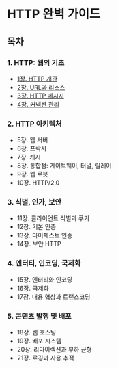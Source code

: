 # HTTP 완벽 가이드

## 목차
### 1. HTTP: 웹의 기초
- [1장. HTTP 개관](./contents/chapter01.md)
- [2장. URL과 리소스](./contents/chapter02.md)
- [3장. HTTP 메시지](./contents/chapter03.md)
- [4장. 커넥션 관리](./contents/chapter04.md)

### 2. HTTP 아키텍처
- 5장. 웹 서버
- 6장. 프락시
- 7장. 캐시
- 8장. 통합점: 게이트웨이, 터널, 릴레이
- 9장. 웹 로봇
- 10장. HTTP/2.0

### 3. 식별, 인가, 보안
- 11장. 클라이언트 식별과 쿠키
- 12장. 기본 인증
- 13장. 다이제스트 인증
- 14장. 보안 HTTP

### 4. 엔터티, 인코딩, 국제화
- 15장. 엔터티와 인코딩
- 16장. 국제화
- 17장. 내용 협상과 트랜스코딩

### 5. 콘텐츠 발행 및 배포
- 18장. 웹 호스팅
- 19장. 배포 시스템
- 20장. 리다이렉션과 부하 균형
- 21장. 로깅과 사용 추적
